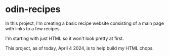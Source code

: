 # odin-recipes

In this project, I'm creating a basic recipe website consisting of a main page with links to a few recipes.

I'm starting with just HTML so it won't look pretty at first.

This project, as of today, April 4 2024, is to help build my HTML chops.

